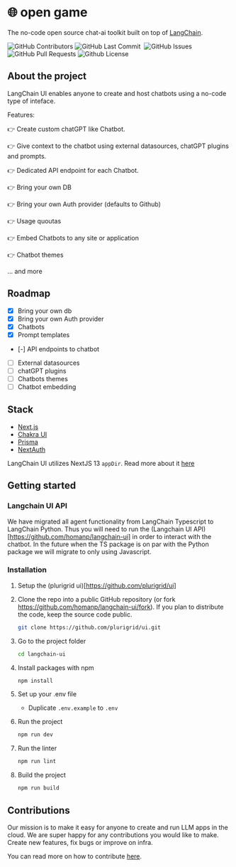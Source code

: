 <!-- Title -->

# 🌐 open game

The no-code open source chat-ai toolkit built on top of [LangChain](https://github.com/hwchase17/langchain).

<p>
<img alt="GitHub Contributors" src="https://img.shields.io/github/contributors/homanp/langchain-ui" />
<img alt="GitHub Last Commit" src="https://img.shields.io/github/last-commit/homanp/langchain-ui" />
<img alt="" src="https://img.shields.io/github/repo-size/homanp/langchain-ui" />
<img alt="GitHub Issues" src="https://img.shields.io/github/issues/homanp/langchain-ui" />
<img alt="GitHub Pull Requests" src="https://img.shields.io/github/issues-pr/homanp/langchain-ui" />
<img alt="Github License" src="https://img.shields.io/badge/License-MIT-yellow.svg" />
</p>

## About the project

LangChain UI enables anyone to create and host chatbots using a no-code type of inteface.

Features:

👉 Create custom chatGPT like Chatbot.

👉 Give context to the chatbot using external datasources, chatGPT plugins and prompts.

👉 Dedicated API endpoint for each Chatbot.

👉 Bring your own DB

👉 Bring your own Auth provider (defaults to Github)

👉 Usage quoutas

👉 Embed Chatbots to any site or application

👉 Chatbot themes

... and more

## Roadmap

- [x] Bring your own db
- [x] Bring your own Auth provider
- [x] Chatbots
- [x] Prompt templates
- [-] API endpoints to chatbot
- [ ] External datasources
- [ ] chatGPT plugins
- [ ] Chatbots themes
- [ ] Chatbot embedding

## Stack

- [Next.js](https://nextjs.org/?ref=langchain-ui)
- [Chakra UI](https://chakra-ui.com/?ref=langchain-ui)
- [Prisma](https://prisma.io/?ref=langchain-ui)
- [NextAuth](https://next-auth.js.org/?ref=langchain-ui)

LangChain UI utilizes NextJS 13 `appDir`. Read more about it [here](https://nextjs.org/blog/next-13#new-app-directory-beta)

## Getting started

### Langchain UI API

We have migrated all agent functionality from LangChain Typescript to LangChain Python. Thus you will need to run the (Langchain UI API)[https://github.com/homanp/langchain-ui] in order to interact with the chatbot. In the future when the TS package is on par with the Python package we will migrate to only using Javascript.

### Installation

1. Setup the (plurigrid ui)[https://github.com/plurigrid/ui]

1. Clone the repo into a public GitHub repository (or fork https://github.com/homanp/langchain-ui/fork). If you plan to distribute the code, keep the source code public.

   ```sh
   git clone https://github.com/plurigrid/ui.git
   ```

1. Go to the project folder

   ```sh
   cd langchain-ui
   ```

1. Install packages with npm

   ```sh
   npm install
   ```

1. Set up your .env file

   - Duplicate `.env.example` to `.env`

1. Run the project

   ```sh
   npm run dev
   ```

1. Run the linter

   ```sh
   npm run lint
   ```

1. Build the project

   ```sh
   npm run build
   ```

## Contributions

Our mission is to make it easy for anyone to create and run LLM apps in the cloud. We are super happy for any contributions you would like to make. Create new features, fix bugs or improve on infra.

You can read more on how to contribute [here](https://github.com/homanp/langchain-ui/blob/main/.github/CONTRIBUTING.md).
